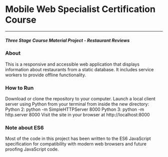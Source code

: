 # Mobile Web Specialist Certification Course
---
#### _Three Stage Course Material Project - Restaurant Reviews_

### About
This is a responsive and accessible web application that displays information about restaurants from a static database. It includes service workers to provide offline functionality.

### How to Run

Download or clone the repository to your computer.
Launch a local client server using Python from your terminal from inside the new directory: Python 2: python -m SimpleHTTPServer 8000 
Python 3: python -m http.server 8000
Visit the site in your browser at http://localhost:8000


### Note about ES6

Most of the code in this project has been written to the ES6 JavaScript specification for compatibility with modern web browsers and future proofing JavaScript code.


